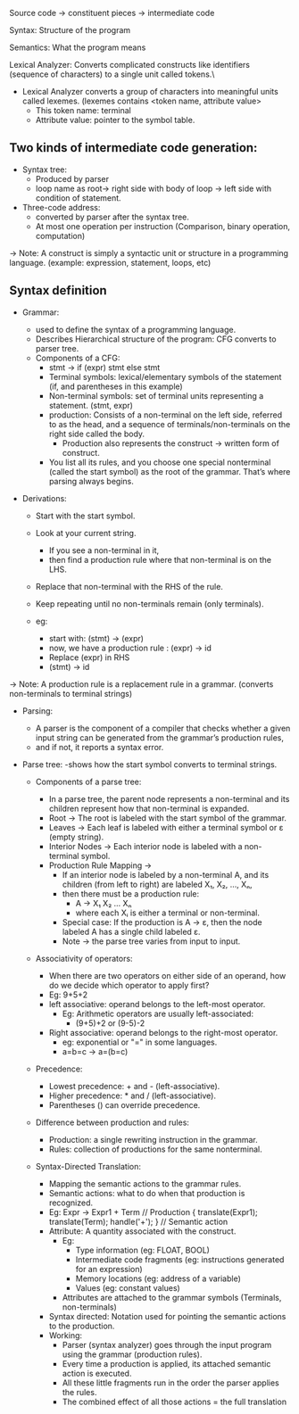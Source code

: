 Source code -> constituent pieces -> intermediate code

Syntax: Structure of the program

Semantics: What the program means

Lexical Analyzer: Converts complicated constructs like identifiers (sequence of characters) to a single unit called tokens.\
* Lexical Analyzer converts a group of characters into meaningful units called lexemes. (lexemes contains <token name, attribute value>
    - This token name: terminal
    - Attribute value: pointer to the symbol table.  

Two kinds of intermediate code generation:
-
* Syntax tree:
  - Produced by parser
  - loop name as root-> right side with body of loop -> left side with condition of statement.
* Three-code address:
  - converted by parser after the syntax tree. 
  - At most one operation per instruction (Comparison, binary operation, computation)

-> Note: A construct is simply a syntactic unit or structure in a programming language. (example: expression, statement, loops, etc)

Syntax definition
-
* Grammar:
  - used to define the syntax of a programming language.
  - Describes Hierarchical structure of the program: CFG converts to parser tree.
  * Components of a CFG:
    - stmt -> if (expr) stmt else stmt
    - Terminal symbols: lexical/elementary symbols of the statement (if, and parentheses in this example)
    - Non-terminal symbols: set of terminal units representing a statement. (stmt, expr)
    - production: Consists of a non-terminal on the left side, referred to as the head, and a sequence of terminals/non-terminals on the right side called the body.
      - Production also represents the construct -> written form of construct.
    - You list all its rules, and you choose one special nonterminal (called the start symbol) as the root of the grammar. That’s where parsing always begins.

* Derivations:
  - Start with the start symbol.
  - Look at your current string.
    - If you see a non-terminal in it,
    - then find a production rule where that non-terminal is on the LHS.
  - Replace that non-terminal with the RHS of the rule.
  - Keep repeating until no non-terminals remain (only terminals).

  - eg:
    - start with: (stmt) -> (expr)
    - now, we have a production rule : (expr) -> id
    - Replace (expr) in RHS
    - (stmt) -> id

-> Note: A production rule is a replacement rule in a grammar. (converts non-terminals to terminal strings)

  * Parsing:
    - A parser is the component of a compiler that checks whether a given input string can be generated from the grammar’s production rules,
    - and if not, it reports a syntax error.

  * Parse tree:
    -shows how the start symbol converts to terminal strings.
    * Components of a parse tree:
      - In a parse tree, the parent node represents a non-terminal and its children represent how that non-terminal is expanded.
      - Root → The root is labeled with the start symbol of the grammar.
      - Leaves → Each leaf is labeled with either a terminal symbol or ε (empty string).
      - Interior Nodes → Each interior node is labeled with a non-terminal symbol.
      - Production Rule Mapping →
        - If an interior node is labeled by a non-terminal A, and its children (from left to right) are labeled X₁, X₂, …, Xₙ,
        - then there must be a production rule:
           - A → X₁ X₂ … Xₙ
           - where each Xᵢ is either a terminal or non-terminal.
        - Special case: If the production is A → ε, then the node labeled A has a single child labeled ε.
        - Note -> the parse tree varies from input to input.
    * Associativity of operators:
      - When there are two operators on either side of an operand, how do we decide which operator to apply first?
      - Eg: 9+5+2
      - left associative: operand belongs to the left-most operator.
        - Eg: Arithmetic operators are usually left-associated:
          - (9+5)+2 or (9-5)-2
      - Right associative: operand belongs to the right-most operator.
        - eg: exponential or "=" in some languages.
        - a=b=c -> a=(b=c)
    * Precedence:
      - Lowest precedence: + and - (left-associative).
      - Higher precedence: * and / (left-associative).
      - Parentheses () can override precedence.
        
    * Difference between production and rules:
      - Production: a single rewriting instruction in the grammar.
      - Rules: collection of productions for the same nonterminal.
    * Syntax-Directed Translation:
      - Mapping the semantic actions to the grammar rules.
      - Semantic actions: what to do when that production is recognized.
      - Eg:
        Expr → Expr1 + Term  // Production
       { translate(Expr1);
         translate(Term);
         handle('+'); }  // Semantic action
      - Attribute: A quantity associated with the construct.
        - Eg:
            - Type information (eg: FLOAT, BOOL)
            - Intermediate code fragments (eg: instructions generated for an expression)
            - Memory locations (eg: address of a variable)
            - Values (eg: constant values)
        - Attributes are attached to the grammar symbols (Terminals, non-terminals) 
      - Syntax directed: Notation used for pointing the semantic actions to the production.
      - Working:
        - Parser (syntax analyzer) goes through the input program using the grammar (production rules).
        - Every time a production is applied, its attached semantic action is executed.
        - All these little fragments run in the order the parser applies the rules.
        - The combined effect of all those actions = the full translation
          
  

